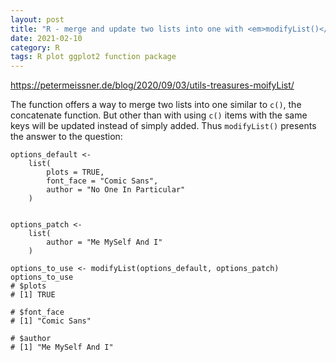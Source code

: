 ```yaml
---
layout: post
title: "R - merge and update two lists into one with <em>modifyList()</em>"
date: 2021-02-10
category: R
tags: R plot ggplot2 function package
---
```


<a href="https://petermeissner.de/blog/2020/09/03/utils-treasures-moifyList/">https://petermeissner.de/blog/2020/09/03/utils-treasures-moifyList/</a>


The function offers a way to merge two lists into one similar to `c()`, the concatenate function. But other than with using `c()` items with the same keys will be updated instead of simply added. Thus `modifyList()` presents the answer to the question:

```
options_default <- 
    list(
        plots = TRUE,
        font_face = "Comic Sans",
        author = "No One In Particular"
    )


options_patch <- 
    list(
        author = "Me MySelf And I"
    )
    
options_to_use <- modifyList(options_default, options_patch)
options_to_use
# $plots
# [1] TRUE

# $font_face
# [1] "Comic Sans"

# $author
# [1] "Me MySelf And I"
```
